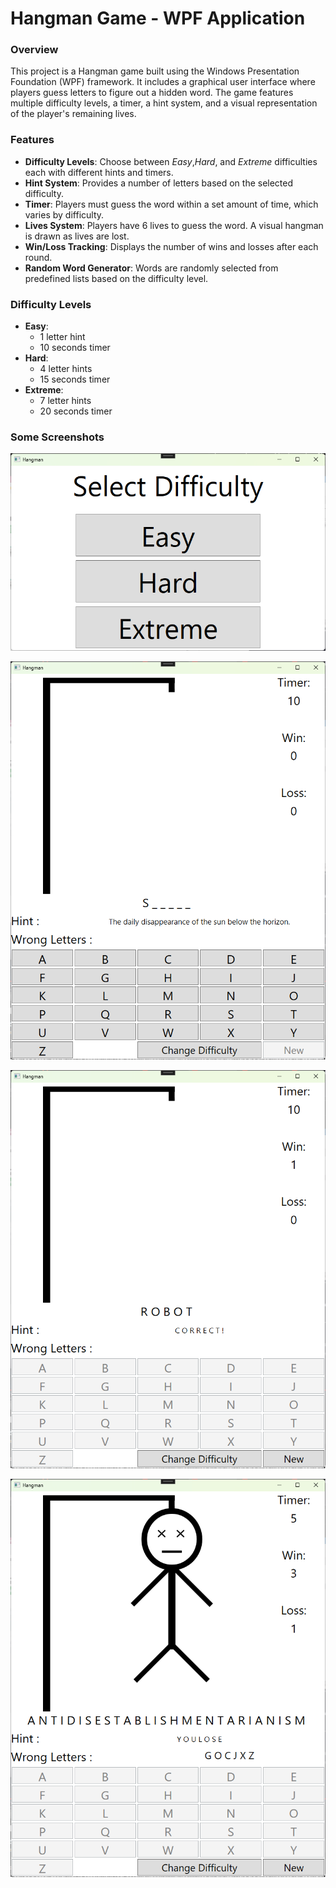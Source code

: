
# **Hangman Game - WPF Application**

### **Overview**

This project is a Hangman game built using the Windows Presentation Foundation (WPF) framework. It includes a graphical user interface where players guess letters to figure out a hidden word. The game features multiple difficulty levels, a timer, a hint system, and a visual representation of the player's remaining lives.

### **Features**

- **Difficulty Levels**: Choose between *Easy*,*Hard*, and *Extreme* difficulties each with different hints and timers.
-  **Hint System**: Provides a number of letters based on the selected difficulty.
-  **Timer**: Players must guess the word within a set amount of time, which varies by difficulty.
-  **Lives System**: Players have 6 lives to guess the word. A visual hangman is drawn as lives are lost.
-  **Win/Loss Tracking**: Displays the number of wins and losses after each round.
-  **Random Word Generator**: Words are randomly selected from predefined lists based on the difficulty level.

### **Difficulty Levels**

- **Easy**:
  - 1 letter hint 
  - 10 seconds timer
- **Hard**:
  - 4 letter hints
  - 15 seconds timer
- **Extreme**:
  - 7 letter hints
  - 20 seconds timer


### **Some Screenshots**
![DIFFICULTYSCREEN](/images/difficultyScreen.png)

![THEGAME](/images/theGame1.png)

![THEGAME](/images/theGame2.png)

![LOSE](/images/loseGraphics.png)